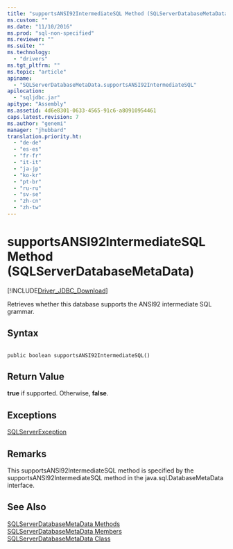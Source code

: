 ```yaml
---
title: "supportsANSI92IntermediateSQL Method (SQLServerDatabaseMetaData) | Microsoft Docs"
ms.custom: ""
ms.date: "11/10/2016"
ms.prod: "sql-non-specified"
ms.reviewer: ""
ms.suite: ""
ms.technology: 
  - "drivers"
ms.tgt_pltfrm: ""
ms.topic: "article"
apiname: 
  - "SQLServerDatabaseMetaData.supportsANSI92IntermediateSQL"
apilocation: 
  - "sqljdbc.jar"
apitype: "Assembly"
ms.assetid: 4d6e8301-0633-4565-91c6-a80910954461
caps.latest.revision: 7
ms.author: "genemi"
manager: "jhubbard"
translation.priority.ht: 
  - "de-de"
  - "es-es"
  - "fr-fr"
  - "it-it"
  - "ja-jp"
  - "ko-kr"
  - "pt-br"
  - "ru-ru"
  - "sv-se"
  - "zh-cn"
  - "zh-tw"
---
```

# supportsANSI92IntermediateSQL Method (SQLServerDatabaseMetaData)
[!INCLUDE[Driver_JDBC_Download](../../../connect/jdbc/includes)]

  Retrieves whether this database supports the ANSI92 intermediate SQL grammar.  
  
## Syntax  
  
```  
  
public boolean supportsANSI92IntermediateSQL()  
```  
  
## Return Value  
 **true** if supported. Otherwise, **false**.  
  
## Exceptions  
 [SQLServerException](../../../connect/jdbc/reference/sqlserverexception-class.md)  
  
## Remarks  
 This supportsANSI92IntermediateSQL method is specified by the supportsANSI92IntermediateSQL method in the java.sql.DatabaseMetaData interface.  
  
## See Also  
 [SQLServerDatabaseMetaData Methods](../../../connect/jdbc/reference/sqlserverdatabasemetadata-methods.md)   
 [SQLServerDatabaseMetaData Members](../../../connect/jdbc/reference/sqlserverdatabasemetadata-members.md)   
 [SQLServerDatabaseMetaData Class](../../../connect/jdbc/reference/sqlserverdatabasemetadata-class.md)  
  
  